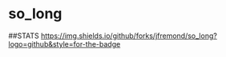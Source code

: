 # so_long

##STATS
https://img.shields.io/github/forks/jfremond/so_long?logo=github&style=for-the-badge
